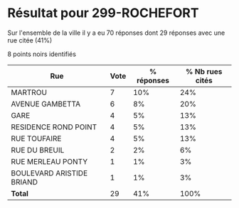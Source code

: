 # Résultat pour 299-ROCHEFORT

Sur l'ensemble de la ville il y a eu 70 réponses dont 29 réponses avec une rue citée (41%)

8 points noirs identifiés

| Rue | Vote | % réponses | % Nb rues cités|
|-----|------|------------|----------------|
| MARTROU | 7 | 10% | 24%|
| AVENUE GAMBETTA | 6 | 8% | 20%|
| GARE | 4 | 5% | 13%|
| RESIDENCE ROND POINT | 4 | 5% | 13%|
| RUE TOUFAIRE | 4 | 5% | 13%|
| RUE DU BREUIL | 2 | 2% | 6%|
| RUE MERLEAU PONTY | 1 | 1% | 3%|
| BOULEVARD ARISTIDE BRIAND | 1 | 1% | 3%|
| **Total** | 29 | 41% | 100%|
